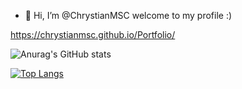 - 👋 Hi, I’m @ChrystianMSC
welcome to my profile :)

https://chrystianmsc.github.io/Portfolio/

![Anurag's GitHub stats](https://github-readme-stats.vercel.app/api?username=ChrystianMSC&show_icons=true&theme=synthwave)

[![Top Langs](https://github-readme-stats.vercel.app/api/top-langs/?username=ChrystianMSC&theme=synthwave)](https://github.com/anuraghazra/github-readme-stats)
